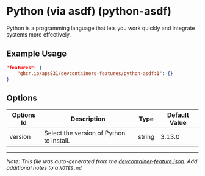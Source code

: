 
# Python (via asdf) (python-asdf)

Python is a programming language that lets you work quickly and integrate systems more effectively.

## Example Usage

```json
"features": {
    "ghcr.io/aps831/devcontainers-features/python-asdf:1": {}
}
```

## Options

| Options Id | Description | Type | Default Value |
|-----|-----|-----|-----|
| version | Select the version of Python to install. | string | 3.13.0 |



---

_Note: This file was auto-generated from the [devcontainer-feature.json](devcontainer-feature.json).  Add additional notes to a `NOTES.md`._
